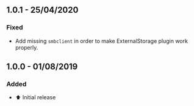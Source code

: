 ## 1.0.1 - 25/04/2020
### Fixed
- Add missing `smbclient` in order to make ExternalStorage plugin work properly.

## 1.0.0 - 01/08/2019
### Added
- :arrow_up: Initial release

